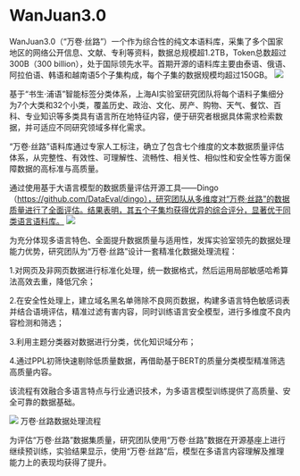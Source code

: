 # WanJuan3.0
WanJuan3.0（“万卷·丝路”）一个作为综合性的纯文本语料库，采集了多个国家地区的网络公开信息、文献、专利等资料，数据总规模超1.2TB，Token总数超过300B（300 billion），处于国际领先水平。首期开源的语料库主要由泰语、俄语、阿拉伯语、韩语和越南语5个子集构成，每个子集的数据规模均超过150GB。 
![](https://github.com/opendatalab/WanJuan3.0/blob/main/readm_pic/Mask%20group-2.png?raw=true)

基于“书生·浦语”智能标签分类体系，上海AI实验室研究团队将每个语料子集细分为7个大类和32个小类，覆盖历史、政治、文化、房产、购物、天气、餐饮、百科、专业知识等多类具有语言所在地特征内容，便于研究者根据具体需求检索数据，并可适应不同研究领域多样化需求。
![]()

“万卷·丝路”语料库通过专家人工标注，确立了包含七个维度的文本数据质量评估体系，从完整性、有效性、可理解性、流畅性、相关性、相似性和安全性等方面保障数据的高标准与高质量。


通过使用基于大语言模型的数据质量评估开源工具——Dingo（https://github.com/DataEval/dingo），研究团队从多维度对“万卷·丝路”的数据质量进行了全面评估。结果表明，其五个子集均获得优异的综合评分，显著优于同类语言语料库。
![](http://sh.people.com.cn/mediafile/pic/20250110/9/17589679725858832301.jpg)


为充分体现多语言特色、全面提升数据质量与适用性，发挥实验室领先的数据处理能力优势，研究团队为“万卷·丝路”设计一套精准化数据处理流程：

1.对网页及非网页数据进行标准化处理，统一数据格式，然后运用局部敏感哈希算法高效去重，降低冗余；

2.在安全性处理上，建立域名黑名单筛除不良网页数据，构建多语言特色敏感词表并结合语境评估，精准过滤有害内容，同时训练语言安全模型，进行多维度不良内容检测和筛选；

3.利用主题分类器对数据进行分类，优化知识域分布；

4.通过PPL初筛快速剔除低质量数据，再借助基于BERT的质量分类模型精准筛选高质量内容。

该流程有效融合多语言特点与行业通识技术，为多语言模型训练提供了高质量、安全可靠的数据基础。

![](http://sh.people.com.cn/mediafile/pic/20250110/94/3624188245534375270.png)
万卷·丝路数据处理流程

为评估“万卷·丝路”数据集质量，研究团队使用“万卷·丝路”数据在开源基座上进行继续预训练，实验结果显示，使用“万卷·丝路”后，模型在多语言内容理解及推理能力上的表现均获得了提升。
